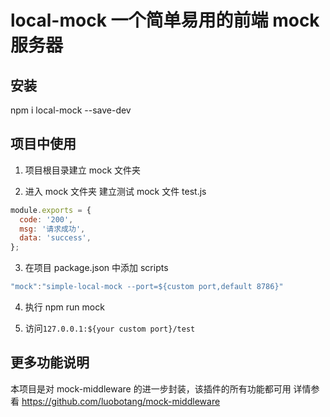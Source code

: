 # local-mock 一个简单易用的前端 mock 服务器

## 安装

npm i local-mock --save-dev

## 项目中使用

1. 项目根目录建立 mock 文件夹

2. 进入 mock 文件夹 建立测试 mock 文件 test.js

```js
module.exports = {
  code: '200',
  msg: '请求成功',
  data: 'success',
};
```

3. 在项目 package.json 中添加 scripts

```js
"mock":"simple-local-mock --port=${custom port,default 8786}"
```

4. 执行 npm run mock

5. 访问`127.0.0.1:${your custom port}/test`

## 更多功能说明

本项目是对 mock-middleware 的进一步封装，该插件的所有功能都可用
详情参看 https://github.com/luobotang/mock-middleware
